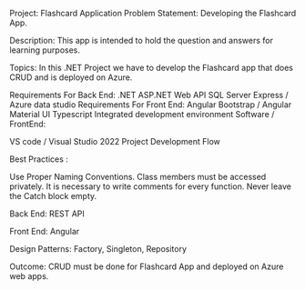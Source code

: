 Project:  Flashcard Application
Problem Statement: Developing the Flashcard App.

Description: This app is intended to hold the question and answers for learning purposes.

Topics: In this .NET Project we have to develop the Flashcard app that does CRUD and is deployed on Azure.

Requirements For Back End:
.NET
ASP.NET Web API
SQL Server Express / Azure data studio
Requirements For Front End:
Angular
Bootstrap / Angular Material UI
Typescript
Integrated development environment Software / FrontEnd:

VS code / Visual Studio 2022
Project Development Flow


Best Practices :

Use Proper Naming Conventions.
Class members must be accessed privately.
It is necessary to write comments for every function. 
Never leave the Catch block empty.
 

Back End: REST API

Front End:  Angular

Design Patterns: Factory, Singleton, Repository

Outcome: CRUD must be done for Flashcard App and deployed on Azure web apps.
